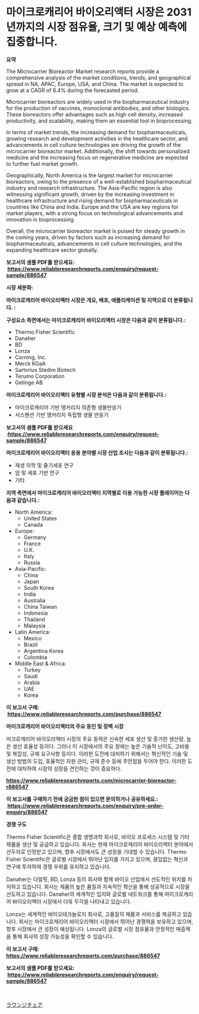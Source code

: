 <p><h1>마이크로캐리어 바이오리액터 시장은 2031년까지의 시장 점유율, 크기 및 예상 예측에 집중합니다.</h1></p><p><strong>요약</strong></p>
<p><p>The Microcarrier Bioreactor Market research reports provide a comprehensive analysis of the market conditions, trends, and geographical spread in NA, APAC, Europe, USA, and China. The market is expected to grow at a CAGR of 6.4% during the forecasted period.</p><p>Microcarrier bioreactors are widely used in the biopharmaceutical industry for the production of vaccines, monoclonal antibodies, and other biologics. These bioreactors offer advantages such as high cell density, increased productivity, and scalability, making them an essential tool in bioprocessing.</p><p>In terms of market trends, the increasing demand for biopharmaceuticals, growing research and development activities in the healthcare sector, and advancements in cell culture technologies are driving the growth of the microcarrier bioreactor market. Additionally, the shift towards personalized medicine and the increasing focus on regenerative medicine are expected to further fuel market growth.</p><p>Geographically, North America is the largest market for microcarrier bioreactors, owing to the presence of a well-established biopharmaceutical industry and research infrastructure. The Asia-Pacific region is also witnessing significant growth, driven by the increasing investment in healthcare infrastructure and rising demand for biopharmaceuticals in countries like China and India. Europe and the USA are key regions for market players, with a strong focus on technological advancements and innovation in bioprocessing.</p><p>Overall, the microcarrier bioreactor market is poised for steady growth in the coming years, driven by factors such as increasing demand for biopharmaceuticals, advancements in cell culture technologies, and the expanding healthcare sector globally.</p></p>
<p><strong>보고서의 샘플 PDF를 받으세요: &nbsp;<a href="https://www.reliableresearchreports.com/enquiry/request-sample/886547">https://www.reliableresearchreports.com/enquiry/request-sample/886547</a></strong></p>
<p><strong>시장 세분화:</strong></p>
<p><strong> 마이크로캐리어 바이오리액터 시장은 개요, 배포, 애플리케이션 및 지역으로 더 분류됩니다. :</strong></p>
<p><strong>구성요소 측면에서는 마이크로캐리어 바이오리액터 시장은 다음과 같이 분류됩니다.:</strong></p>
<p><ul><li>Thermo Fisher Scientific</li><li>Danaher</li><li>BD</li><li>Lonza</li><li>Corning, Inc.</li><li>Merck KGaA</li><li>Sartorius Stedim Biotech</li><li>Terumo Corporation</li><li>Getinge AB</li></ul></p>
<p><strong> 마이크로캐리어 바이오리액터 유형별 시장 분석은 다음과 같이 분류됩니다.:</strong></p>
<p><ul><li>마이크로캐리어 기반 앵커리지 의존형 생물반응기</li><li>서스펜션 기반 앵커리지 독립형 생물 반응기</li></ul></p>
<p><strong>보고서의 샘플 PDF를 받으세요 :<a href="https://www.reliableresearchreports.com/enquiry/request-sample/886547">https://www.reliableresearchreports.com/enquiry/request-sample/886547</a></strong></p>
<p><strong> 마이크로캐리어 바이오리액터 응용 분야별 시장 산업 조사는 다음과 같이 분류됩니다.:</strong></p>
<p><ul><li>재생 의학 및 줄기세포 연구</li><li>암 및 세포 기반 연구</li><li>기타</li></ul></p>
<p><strong>지역 측면에서 마이크로캐리어 바이오리액터 지역별로 이용 가능한 시장 플레이어는 다음과 같습니다.:</strong></p>
<p><ul>
    <li>
        North America:
        <ul>
            <li>United States</li>
            <li>Canada</li>
        </ul>
    </li>
    <li>
        Europe:
        <ul>
            <li>Germany</li>
            <li>France</li>
            <li>U.K.</li>
            <li>Italy</li>
            <li>Russia</li>
        </ul>
    </li>
    <li>
        Asia-Pacific:
        <ul>
            <li>China</li>
            <li>Japan</li>
            <li>South Korea</li>
            <li>India</li>
            <li>Australia</li>
            <li>China Taiwan</li>
            <li>Indonesia</li>
            <li>Thailand</li>
            <li>Malaysia</li>
        </ul>
    </li>
    <li>
        Latin America:
        <ul>
            <li>Mexico</li>
            <li>Brazil</li>
            <li>Argentina Korea</li>
            <li>Colombia</li>
        </ul>
    </li>
    <li>
        Middle East & Africa:
        <ul>
            <li>Turkey</li>
            <li>Saudi</li>
            <li>Arabia</li>
            <li>UAE</li>
            <li>Korea</li>
        </ul>
    </li>
    </ul></p>
<p><strong>이 보고서 구매: &nbsp;<a href="https://www.reliableresearchreports.com/purchase/886547">https://www.reliableresearchreports.com/purchase/886547</a></strong></p>
<p><strong>마이크로캐리어 바이오리액터의 주요 동인 및 장벽 시장</strong></p>
<p><p>미크로캐리어 바이오리액터 시장의 주요 동력은 신속한 세포 생산 및 증가한 생산량, 높은 생산 효율성 등이다. 그러나 이 시장에서의 주요 장애는 높은 기술적 난이도, 고비용 및 복잡성, 규제 요구사항 등이다. 이러한 도전에 대처하기 위해서는 혁신적인 기술 및 생산 방법의 도입, 효율적인 자원 관리, 규제 준수 등에 주안점을 두어야 한다. 이러한 도전에 대처하여 시장의 성장을 견인하는 것이 중요하다.</p></p>
<p><strong><a href="https://www.reliableresearchreports.com/microcarrier-bioreactor-r886547">https://www.reliableresearchreports.com/microcarrier-bioreactor-r886547</a></strong></p>
<p><strong>이 보고서를 구매하기 전에 궁금한 점이 있으면 문의하거나 공유하세요.: &nbsp;<a href="https://www.reliableresearchreports.com/enquiry/pre-order-enquiry/886547">https://www.reliableresearchreports.com/enquiry/pre-order-enquiry/886547</a></strong></p>
<p><strong>경쟁 구도</strong></p>
<p><p>Thermo Fisher Scientific은 종합 생명과학 회사로, 바이오 프로세스 시스템 및 기타 제품을 생산 및 공급하고 있습니다. 회사는 현재 마이크로캐리어 바이오리액터 분야에서 선두자로 인정받고 있으며, 향후 시장에서도 큰 성장을 기대할 수 있습니다. Thermo Fisher Scientific은 글로벌 시장에서 뛰어난 입지를 가지고 있으며, 끊임없는 혁신과 연구에 투자하여 경쟁 우위를 유지하고 있습니다.</p><p>Danaher는 다얼핏, BD, Lonza 등의 회사와 함께 바이오 산업에서 선도적인 위치를 차지하고 있습니다. 회사는 제품의 높은 품질과 지속적인 혁신을 통해 성공적으로 시장을 선도하고 있습니다. Danaher의 세계적인 입지와 글로벌 네트워크를 통해 마이크로캐리어 바이오리액터 시장에서 더욱 두각을 나타내고 있습니다.</p><p>Lonza는 세계적인 바이오테크놀로지 회사로, 고품질의 제품과 서비스를 제공하고 있습니다. 회사는 마이크로캐리어 바이오리액터 시장에서 뛰어난 경쟁력을 보유하고 있으며, 향후 시장에서 큰 성장이 예상됩니다. Lonza의 글로벌 시장 점유율과 안정적인 매출액을 통해 회사의 성장 가능성을 확인할 수 있습니다.</p></p>
<p><strong>이 보고서 구매: &nbsp; <a href="https://www.reliableresearchreports.com/purchase/886547">https://www.reliableresearchreports.com/purchase/886547</a></strong></p>
<p><strong>보고서의 샘플 PDF를 받으세요: &nbsp;<a href="https://www.reliableresearchreports.com/enquiry/request-sample/886547">https://www.reliableresearchreports.com/enquiry/request-sample/886547</a></strong><strong></strong></p>
<p>&nbsp;</p>
<p><p><a href="https://github.com/SarahFahey88/Market-Research-Report-List-1/blob/main/342985721751.md">ラウンジチェア</a></p></p>